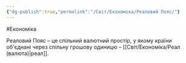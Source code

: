 ```yaml
---
{"dg-publish":true,"permalink":"/Світ/Економіка/Реаловий Пояс/"}
---
```


#Економіка

Реаловий Пояс – це спільний валютний простір, у якому країни об'єднані через спільну грошову одиницю – [[Світ/Економіка/Реал (валюта)\|реал]].